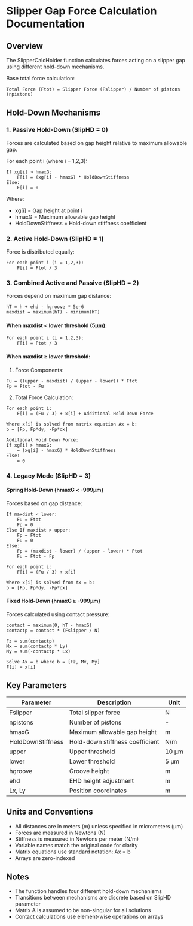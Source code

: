 # Slipper Gap Force Calculation Documentation

## Overview

The SlipperCalcHolder function calculates forces acting on a slipper gap using different hold-down mechanisms.

Base total force calculation:
```
Total Force (Ftot) = Slipper Force (Fslipper) / Number of pistons (npistons)
```

## Hold-Down Mechanisms

### 1. Passive Hold-Down (SlipHD = 0)

Forces are calculated based on gap height relative to maximum allowable gap.

For each point i (where i = 1,2,3):
```
If xg[i] > hmaxG:
    F[i] = (xg[i] - hmaxG) * HoldDownStiffness
Else:
    F[i] = 0
```

Where:
* xg[i] = Gap height at point i
* hmaxG = Maximum allowable gap height
* HoldDownStiffness = Hold-down stiffness coefficient

### 2. Active Hold-Down (SlipHD = 1)

Force is distributed equally:
```
For each point i (i = 1,2,3):
    F[i] = Ftot / 3
```

### 3. Combined Active and Passive (SlipHD = 2)

Forces depend on maximum gap distance:
```
hT = h + ehd - hgroove * 5e-6
maxdist = maximum(hT) - minimum(hT)
```

#### When maxdist < lower threshold (5μm):
```
For each point i (i = 1,2,3):
    F[i] = Ftot / 3
```

#### When maxdist ≥ lower threshold:

1. Force Components:
```
Fu = ((upper - maxdist) / (upper - lower)) * Ftot
Fp = Ftot - Fu
```

2. Total Force Calculation:
```
For each point i:
    F[i] = (Fu / 3) + x[i] + Additional Hold Down Force

Where x[i] is solved from matrix equation Ax = b:
b = [Fp, Fp*dy, -Fp*dx]

Additional Hold Down Force:
If xg[i] > hmaxG:
    = (xg[i] - hmaxG) * HoldDownStiffness
Else:
    = 0
```

### 4. Legacy Mode (SlipHD = 3)

#### Spring Hold-Down (hmaxG < -999μm)

Forces based on gap distance:
```
If maxdist < lower:
    Fu = Ftot
    Fp = 0
Else If maxdist > upper:
    Fp = Ftot
    Fu = 0
Else:
    Fp = (maxdist - lower) / (upper - lower) * Ftot
    Fu = Ftot - Fp

For each point i:
    F[i] = (Fu / 3) + x[i]

Where x[i] is solved from Ax = b:
b = [Fp, Fp*dy, -Fp*dx]
```

#### Fixed Hold-Down (hmaxG ≥ -999μm)

Forces calculated using contact pressure:
```
contact = maximum(0, hT - hmaxG)
contactp = contact * (Fslipper / N)

Fz = sum(contactp)
Mx = sum(contactp * Ly)
My = sum(-contactp * Lx)

Solve Ax = b where b = [Fz, Mx, My]
F[i] = x[i]
```

## Key Parameters

| Parameter | Description | Unit |
|-----------|-------------|------|
| Fslipper | Total slipper force | N |
| npistons | Number of pistons | - |
| hmaxG | Maximum allowable gap height | m |
| HoldDownStiffness | Hold-down stiffness coefficient | N/m |
| upper | Upper threshold | 10 μm |
| lower | Lower threshold | 5 μm |
| hgroove | Groove height | m |
| ehd | EHD height adjustment | m |
| Lx, Ly | Position coordinates | m |

## Units and Conventions

* All distances are in meters (m) unless specified in micrometers (μm)
* Forces are measured in Newtons (N)
* Stiffness is measured in Newtons per meter (N/m)
* Variable names match the original code for clarity
* Matrix equations use standard notation: Ax = b
* Arrays are zero-indexed

## Notes

* The function handles four different hold-down mechanisms
* Transitions between mechanisms are discrete based on SlipHD parameter
* Matrix A is assumed to be non-singular for all solutions
* Contact calculations use element-wise operations on arrays
